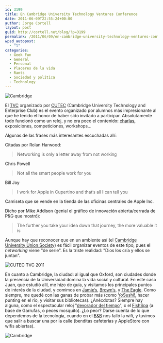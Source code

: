 ```yaml
---
id: 3199
title: En Cambridge University Technology Ventures Conference
date: 2011-06-09T22:55:24+00:00
author: Jorge Cortell
layout: post
guid: http://cortell.net/blog/?p=3199
permalink: /2011/06/09/en-cambridge-university-technology-ventures-conference/
wpsd_autopost:
  - "1"
categories:
  - Geek Fun
  - General
  - Personal
  - Placeres de la vida
  - Rants
  - Sociedad y polí­tica
  - Technology
---
```

<img class="aligncenter" src="http://farm6.static.flickr.com/5223/5823609453_ec5855c31f.jpg" alt="Cambridge" />

El [TVC](http://tvc2011.cutec.org/) organizado por [CUTEC](http://cutec.org/) (Cambridge University Technology and Enterprise Club) es el evento organizado por alumnos más impresionante al que he tenido el honor de haber sido invitado a participar. Absolutamente todo funcionó como un reloj, y no era poco el contenido: [charlas](http://bambuser.com/channel/cutec/broadcast/1725689), exposiciones, competiciones, workshops...

Algunas de las frases más interesantes escuchadas allí:

Citadas por Rolan Harwood:

> Networking is only a letter away from not working

Chris Powell

> Not all the smart people work for you

Bill Joy

> I work for Apple in Cupertino and that‘s all I can tell you

Camiseta que se vende en la tienda de las oficinas centrales de Apple Inc.

Dicho por Mike Addison (genial el gráfico de innovación abierta/cerrada de P&G que mostró):

> The further you take your idea down that journey, the more valuable it is

Aunque hay que reconocer que en un ambiente así (el [Cambridge University Union Society](http://www.cus.org/)) es fácil organizar eventos de este tipo, pues el _networking_ viene "de serie". Es la triste realidad: "Dios los cría y ellos se juntan".

<img class="aligncenter" src="http://farm3.static.flickr.com/2782/5824171498_98ecb70a07.jpg" alt="CUTEC TVC 2011" />

En cuanto a Cambridge, la ciudad: al igual que Oxford, son ciudades donde la presencia de la Universidad domina la vida social y cultural. En este caso Juan, que estudió allí, me hizo de guía, y visitamos los principales puntos de interés de la ciudad, y comimos en [Jamie‘s](http://www.jamieoliver.com/italian/cambridge), [Brown‘s](http://www.browns-restaurants.co.uk/locations/cambridge/), y [The Eagle](http://en.wikipedia.org/wiki/The_Eagle_(pub)). Como siempre, me quedé con las ganas de probar más (como [YoSushi!](http://www.yosushi.com/restaurants/cambridge), hacer punting en el río, y visitar sus bibliotecas). ¿Anécdotas? Siempre hay alguna, como el espectacular reloj "[devorador del tiempo](http://en.wikipedia.org/wiki/Corpus_Clock)", o el [FishSpa](http://www.youtube.com/watch?v=VjsQrP2tQ5E) (a base de Garrufas, o peces mosquito). ¿Lo peor? Darse cuenta de lo que dependemos de la tecnología, cuando en el [B&B](http://www.thecastlecambridge.co.uk/) nos falló la wifi, y tuvimos que salir a buscar una por la calle (benditas cafeterías y AppleStore con wifis abiertas).

<img class="aligncenter" src="http://farm3.static.flickr.com/2603/5824171896_b7983b277b.jpg" alt="Cambridge" />